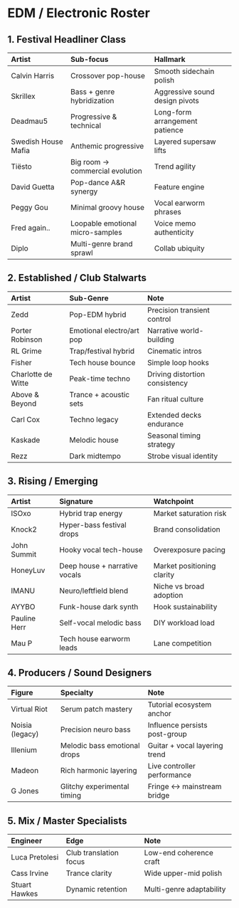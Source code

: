 # EDM / Electronic Roster

## 1. Festival Headliner Class
| Artist | Sub-focus | Hallmark |
| :---- | :---- | :---- |
| Calvin Harris | Crossover pop-house | Smooth sidechain polish |
| Skrillex | Bass + genre hybridization | Aggressive sound design pivots |
| Deadmau5 | Progressive & technical | Long-form arrangement patience |
| Swedish House Mafia | Anthemic progressive | Layered supersaw lifts |
| Tiësto | Big room → commercial evolution | Trend agility |
| David Guetta | Pop-dance A&R synergy | Feature engine |
| Peggy Gou | Minimal groovy house | Vocal earworm phrases |
| Fred again.. | Loopable emotional micro-samples | Voice memo authenticity |
| Diplo | Multi-genre brand sprawl | Collab ubiquity |

## 2. Established / Club Stalwarts
| Artist | Sub-Genre | Note |
| :---- | :---- | :---- |
| Zedd | Pop-EDM hybrid | Precision transient control |
| Porter Robinson | Emotional electro/art pop | Narrative world-building |
| RL Grime | Trap/festival hybrid | Cinematic intros |
| Fisher | Tech house bounce | Simple loop hooks |
| Charlotte de Witte | Peak-time techno | Driving distortion consistency |
| Above & Beyond | Trance + acoustic sets | Fan ritual culture |
| Carl Cox | Techno legacy | Extended decks endurance |
| Kaskade | Melodic house | Seasonal timing strategy |
| Rezz | Dark midtempo | Strobe visual identity |

## 3. Rising / Emerging
| Artist | Signature | Watchpoint |
| :---- | :---- | :---- |
| ISOxo | Hybrid trap energy | Market saturation risk |
| Knock2 | Hyper-bass festival drops | Brand consolidation |
| John Summit | Hooky vocal tech-house | Overexposure pacing |
| HoneyLuv | Deep house + narrative vocals | Market positioning clarity |
| IMANU | Neuro/leftfield blend | Niche vs broad adoption |
| AYYBO | Funk-house dark synth | Hook sustainability |
| Pauline Herr | Self-vocal melodic bass | DIY workload load |
| Mau P | Tech house earworm leads | Lane competition |

## 4. Producers / Sound Designers
| Figure | Specialty | Note |
| :---- | :---- | :---- |
| Virtual Riot | Serum patch mastery | Tutorial ecosystem anchor |
| Noisia (legacy) | Precision neuro bass | Influence persists post-group |
| Illenium | Melodic bass emotional drops | Guitar + vocal layering trend |
| Madeon | Rich harmonic layering | Live controller performance |
| G Jones | Glitchy experimental timing | Fringe ↔ mainstream bridge |

## 5. Mix / Master Specialists
| Engineer | Edge | Note |
| :---- | :---- | :---- |
| Luca Pretolesi | Club translation focus | Low-end coherence craft |
| Cass Irvine | Trance clarity | Wide upper-mid polish |
| Stuart Hawkes | Dynamic retention | Multi-genre adaptability |